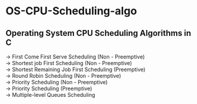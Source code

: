 # OS-CPU-Scheduling-algo
## Operating System CPU Scheduling Algorithms in C

-> First Come First Serve Scheduling (Non - Preemptive) <br />
-> Shortest job First Scheduling (Non - Preemptive) <br />
-> Shortest Remaining Job First Scheduling (Preemptive) <br />
-> Round Robin Scheduling (Non - Preemptive) <br />
-> Priority Scheduling (Non - Preemptive) <br />
-> Priority Scheduling (Preemptive) <br />
-> Multiple-level Queues Scheduling <br />
